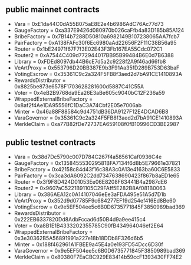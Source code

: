 ## public mainnet contracts

- Vara = 0xE1da44C0dA55B075aE8E2e4b6986AdC76Ac77d73
- GaugeFactory = 0xa337E9426d080970b026caFfb4a83D185b85A124
- BribeFactory = 0x7B14b7288D50810a6982149B107238065AA7fcb7
- PairFactory = 0xA138FAFc30f6Ec6980aAd22656F2F11C38B56a95
- Router = 0x1bE24971f67F7f3E02E43F3Fb167EA55Cdc072C1
- Router2 = 0xA7544C409d772944017BB95B99484B6E0d7B6388
- Library = 0xFDEd8097db44B6cE7d5a2c9228f2A9f46ad66fb8
- VeArtProxy = 0x553796D20BB387E9b3F91Aa35fD289B753D63baF
- VotingEscrow = 0x35361C9c2a324F5FB8f3aed2d7bA91CE1410893A
- RewardsDistributor = 0x8825be873e6578F1703628281600d5887C41C55A
- Voter = 0x4eB2B9768da9Ea26E3aBe605c9040bC12F236a59
- WrappedExternalBribeFactory = 0x8af2f4Ae1DA95556fC1DaC3A74Cbf2E05e7006ab
- Minter = 0x46a88F88584c9d4751dB36DA9127F12E4DCAD6B8
- VaraGovernor = 0x35361C9c2a324F5FB8f3aed2d7bA91CE1410893A
- MerkleClaim = 0xa77B82fDe72737EA659108f0fB10996CD3BE2987


## public testnet contracts

- Vara = 0x38d7Dc5790c007D784C267f4a58561Caf0936C4e
- GaugeFactory = 0x135845553029581BFA7134f6d8b5E79661e37821
- BribeFactory = 0x42158c84d43f16c38A3c0A13e4163ba60C6E5833
- PairFactory = 0x3ca3dA6092C2dd7347638690423f867b8aED1e65
- Router = 0x3f9F8D424D01053Ee06E8208F63441B4a2987dE6
- Router2 = 0x9607aC5221B91105C29FAff5E282B8Af081B0063
- Library = 0x386AEA12c0A14107046eEe3aFDA495e51A5d7D1b
- VeArtProxy = 0x352d9d07785F9c684277EF19d254ef416Ed8Be60
- VotingEscrow = 0x9e5EF504ee5c6B0D6735771845F3850989bad369
- RewardsDistributor = 0x222EB6337820Dd8AdbFccad6d50B4d9a9ee415c4
- Voter = 0xa8B1E1B4333202355785C90fB434964046ef2E64
- WrappedExternalBribeFactory = 0x3e30362B5A56891991a227e18b18DDb8F326d6b5
- Minter = 0x188f462961A1FBEE9a45E4a0e193FD54Dcc6D30f
- VaraGovernor = 0x9e5EF504ee5c6B0D6735771845F3850989bad369
- MerkleClaim = 0x80380F7EaCBC929E83414b59ccF1393430FF74E2

